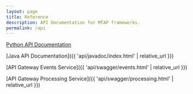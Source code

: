 ```yaml
---
layout: page
title: Reference
description: API Documentation for MTAP frameworks.
permalink: /api
---
```


[Python API Documentation](https://nlpie.github.io/mtap-python-api/index.html)

[Java API Documentation]({{ 'api/javadoc/index.html' | relative_url }})

[API Gateway Events Service]({{ 'api/swagger/events.html' | relative_url }})

[API Gateway Processing Service]({{ 'api/swagger/processing.html' | relative_url }})
